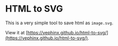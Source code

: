 # HTML to SVG

This is a very simple tool to save html as `image.svg`.

View it at [https://vephinx.github.io/html-to-svg/](https://vephinx.github.io/html-to-svg/).